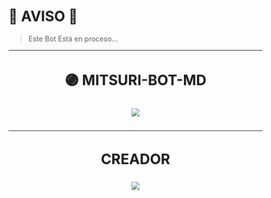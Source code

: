 # 🚨 AVISO 🚨
> Este Bot Está en proceso...

</details>

---

<h1 align="center">🟣 MITSURI-BOT-MD</p>
<p>
        <img src= "https://qu.ax/rKYkL.jpg">
    </p>

</details>

---

<h1 align="center">CREADOR</p>
<p>
        <img src= "https://GitHub.com/mantis-has">
    </p>
